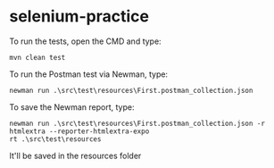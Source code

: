 # selenium-practice
To run the tests, open the CMD and type: 
```
mvn clean test
```

To run the Postman test via Newman, type:

```
newman run .\src\test\resources\First.postman_collection.json  
```

To save the Newman report, type:

```
newman run .\src\test\resources\First.postman_collection.json -r htmlextra --reporter-htmlextra-expo
rt .\src\test\resources
```
It'll be saved in the resources folder
